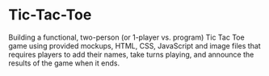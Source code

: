 # Tic-Tac-Toe
Building a functional, two-person (or 1-player vs. program) Tic Tac Toe game using provided mockups, HTML, CSS, JavaScript and image files that requires players to add their names, take turns playing, and announce the results of the game when it ends. 
